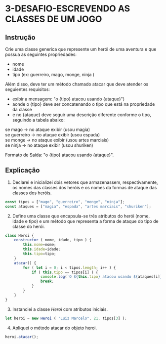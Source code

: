 # 3-DESAFIO-ESCREVENDO AS CLASSES DE UM JOGO
## Instrução
Crie uma classe generica que represente um herói de uma aventura e que possua as seguintes propriedades:<br>

- nome<br>
- idade<br>
- tipo (ex: guerreiro, mago, monge, ninja )<br>

Além disso, deve ter um método chamado atacar que deve atender os seguientes requisitos:<br>

- exibir a mensagem: "o {tipo} atacou usando {ataque}")<br>
- aonde o {tipo} deve ser concatenando o tipo que está na propriedade da classe<br>
- e no {ataque} deve seguir uma descrição diferente conforme o tipo, seguindo a tabela abaixo:<br>

se mago -> no ataque exibir (usou magia)<br>
se guerreiro -> no ataque exibir (usou espada)<br>
se monge -> no ataque exibir (usou artes marciais)<br>
se ninja -> no ataque exibir (usou shuriken)<br>

Formato de Saída: "o {tipo} atacou usando {ataque}".
## Explicação
1. Declarei e inicializei dois vetores que armazenassem, respectivamente, os nomes das classes dos heróis e os nomes da formas de ataque das classes dos heróis.
```js
const tipos = ["mago", "guerreiro", "monge", "ninja"];
const ataques = ["magia", "espada", "artes marciais", "shuriken"];
```
2. Define uma classe que encapsula-se três atributos do herói (nome, idade e tipo) e um método que representa a forma de ataque do tipo de classe do herói.
```js
class Heroi {
    constructor ( nome, idade, tipo ) {
        this.nome=nome;
        this.idade=idade;
        this.tipo=tipo;
    }
    atacar() {
        for ( let i = 0; i < tipos.length; i++ ) {
            if ( this.tipo == tipos[i] ) {
                console.log(`O ${this.tipo} atacou usando ${ataques[i]}.`);
                break;
            }
        }
    }
}
```
3. Instanciei a classe _Heroi_ com atributos iniciais.
```js
let heroi = new Heroi ( "Luiz Marcelo", 21, tipos[3] );
```
4. Apliquei o método atacar do objeto heroi.
```js
heroi.atacar();
```
